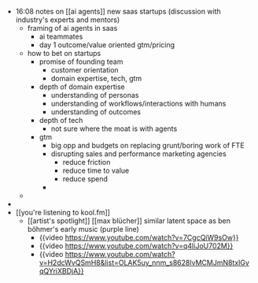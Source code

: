 - 16:08 notes on [[ai agents]] new saas startups (discussion with industry's experts and mentors)
	- framing of ai agents in saas
		- ai teammates
		- day 1 outcome/value oriented gtm/pricing
	- how to bet on startups
		- promise of founding team
			- customer orientation
			- domain expertise, tech, gtm
		- depth of domain expertise
			- understanding of personas
			- understanding of workflows/interactions with humans
			- understanding of outcomes
		- depth of tech
			- not sure where the moat is with agents
		- gtm
			- big opp and budgets on replacing grunt/boring work of FTE
			- disrupting sales and performance marketing agencies
				- reduce friction
				- reduce time to value
				- reduce spend
			-
	-
-
- [[you're listening to kool.fm]]
	- [[artist's spotlight]] [[max blücher]] similar latent space as ben böhmer's early music (purple line)
		- {{video https://www.youtube.com/watch?v=7CgcQiW9sOw}}
		- {{video https://www.youtube.com/watch?v=q4IiJoU702M}}
		- {{video https://www.youtube.com/watch?v=H2dcWvQSmH8&list=OLAK5uy_nnm_s8628lvMCMJmN8txIGvqQYriXBDjA}}